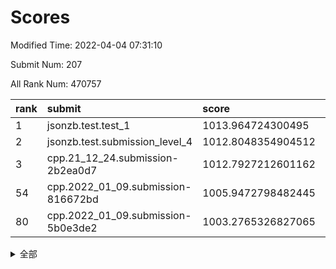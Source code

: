 # Scores

Modified Time: 2022-04-04 07:31:10

Submit Num: 207

All Rank Num: 470757

| rank |               submit               |       score        |       sigma        | pk_num |
| :--- | :--------------------------------- | :----------------- | :----------------- | :----- |
| 1    | jsonzb.test.test_1                 | 1013.964724300495  | 0.8579255157060738 | 9096   |
| 2    | jsonzb.test.submission_level_4     | 1012.8048354904512 | 0.8054328935554229 | 9096   |
| 3    | cpp.21_12_24.submission-2b2ea0d7   | 1012.7927212601162 | 0.8188385376747285 | 9098   |
| 54   | cpp.2022_01_09.submission-816672bd | 1005.9472798482445 | 0.7189409000284898 | 9100   |
| 80   | cpp.2022_01_09.submission-5b0e3de2 | 1003.2765326827065 | 0.7079331818900342 | 9095   |


<details>
<summary>全部</summary>

| rank |                 submit                 |       score        |       sigma        | pk_num |
| :--- | :------------------------------------- | :----------------- | :----------------- | :----- |
| 1    | jsonzb.test.test_1                     | 1013.964724300495  | 0.8579255157060738 | 9096   |
| 2    | jsonzb.test.submission_level_4         | 1012.8048354904512 | 0.8054328935554229 | 9096   |
| 3    | cpp.21_12_24.submission-2b2ea0d7       | 1012.7927212601162 | 0.8188385376747285 | 9098   |
| 4    | gobigger.level_3.submission_level_3_26 | 1012.6430849721833 | 0.8038893096264681 | 9094   |
| 5    | gobigger.level_3.submission_level_3_5  | 1011.6893501556416 | 0.7778013708324841 | 9095   |
| 6    | gobigger.level_3.submission_level_3_7  | 1011.6616171495511 | 0.8053588383716608 | 9096   |
| 7    | gobigger.level_3.submission_level_3_1  | 1011.5020188565779 | 0.7880650964342552 | 9099   |
| 8    | gobigger.level_3.submission_level_3_45 | 1011.0658988471141 | 0.7822737967449916 | 9093   |
| 9    | gobigger.level_3.submission_level_3_17 | 1010.7432956995832 | 0.7519071385393046 | 9091   |
| 10   | gobigger.level_3.submission_level_3_2  | 1010.7297341055742 | 0.7906300525071149 | 9103   |
| 11   | gobigger.level_3.submission_level_3_49 | 1010.6691736134353 | 0.7709479096223951 | 9095   |
| 12   | gobigger.level_3.submission_level_3_21 | 1010.6482321240047 | 0.7585598000347472 | 9104   |
| 13   | gobigger.level_3.submission_level_3_38 | 1010.5661470750064 | 0.756677708389099  | 9097   |
| 14   | gobigger.level_3.submission_level_3_11 | 1010.3961100825369 | 0.7592680414821253 | 9093   |
| 15   | gobigger.level_3.submission_level_3_3  | 1010.3658583219542 | 0.7594996534401385 | 9100   |
| 16   | gobigger.level_3.submission_level_3_28 | 1010.3561706438354 | 0.769691910088785  | 9098   |
| 17   | gobigger.level_3.submission_level_3_14 | 1010.3435725927898 | 0.77083339963089   | 9100   |
| 18   | gobigger.level_3.submission_level_3_9  | 1010.3092296815161 | 0.7599506263449499 | 9096   |
| 19   | gobigger.level_3.submission_level_3_46 | 1010.3041831573574 | 0.7801310479865758 | 9098   |
| 20   | gobigger.level_3.submission_level_3_20 | 1010.2518199690334 | 0.7852267485738513 | 9094   |
| 21   | gobigger.level_3.submission_level_3_22 | 1010.1629126198496 | 0.7746183832503758 | 9095   |
| 22   | gobigger.level_3.submission_level_3_25 | 1010.1488601233572 | 0.7666794976824141 | 9093   |
| 23   | gobigger.level_3.submission_level_3_15 | 1010.14560113985   | 0.7832662904034365 | 9093   |
| 24   | gobigger.level_3.submission_level_3_48 | 1010.1032660533062 | 0.7549376751559825 | 9096   |
| 25   | gobigger.level_3.submission_level_3_24 | 1010.0464026798905 | 0.7604246938993912 | 9097   |
| 26   | gobigger.level_3.submission_level_3_43 | 1009.9782980508746 | 0.7541648011837043 | 9094   |
| 27   | gobigger.level_3.submission_level_3_35 | 1009.8538454788047 | 0.7564753333576509 | 9099   |
| 28   | gobigger.level_3.submission_level_3_23 | 1009.7505824257967 | 0.7576931010316346 | 9097   |
| 29   | gobigger.level_3.submission_level_3_42 | 1009.6773944026957 | 0.7583922696062558 | 9098   |
| 30   | gobigger.level_3.submission_level_3_6  | 1009.6561066838652 | 0.7746708399177941 | 9096   |
| 31   | gobigger.level_3.submission_level_3_40 | 1009.6392956738156 | 0.754545949419269  | 9095   |
| 32   | gobigger.level_3.submission_level_3_33 | 1009.6339001667515 | 0.7638050426873252 | 9100   |
| 33   | gobigger.level_3.submission_level_3_4  | 1009.5227434588069 | 0.748140192002478  | 9097   |
| 34   | gobigger.level_3.submission_level_3_27 | 1009.4510061757345 | 0.7394485674060803 | 9092   |
| 35   | gobigger.level_3.submission_level_3_39 | 1009.4466024050129 | 0.7464739018348436 | 9097   |
| 36   | gobigger.level_3.submission_level_3_37 | 1009.3747911443384 | 0.7472843675787813 | 9097   |
| 37   | gobigger.level_3.submission_level_3_10 | 1009.374112837298  | 0.7584910494232683 | 9105   |
| 38   | gobigger.level_3.submission_level_3_18 | 1009.3522973284703 | 0.7557862950639562 | 9098   |
| 39   | gobigger.level_3.submission_level_3_36 | 1009.3480861701271 | 0.7686074246818386 | 9103   |
| 40   | gobigger.level_3.submission_level_3_34 | 1009.1050715802714 | 0.7352625798606248 | 9098   |
| 41   | gobigger.level_3.submission_level_3_12 | 1009.0944644877208 | 0.7586822934504237 | 9102   |
| 42   | gobigger.level_3.submission_level_3_19 | 1009.0508296267158 | 0.7294514223776395 | 9096   |
| 43   | gobigger.level_3.submission_level_3_0  | 1009.0430841309899 | 0.7483116309525819 | 9101   |
| 44   | gobigger.level_3.submission_level_3_41 | 1009.0284558530632 | 0.7625018542561269 | 9098   |
| 45   | gobigger.level_3.submission_level_3_44 | 1008.9950528923749 | 0.7598397146007329 | 9094   |
| 46   | gobigger.level_3.submission_level_3_8  | 1008.9898149725745 | 0.7498701875541331 | 9095   |
| 47   | gobigger.level_3.submission_level_3_30 | 1008.9338771984528 | 0.7645356490109058 | 9100   |
| 48   | gobigger.level_3.submission_level_3_47 | 1008.8969894938806 | 0.7442400809049239 | 9096   |
| 49   | gobigger.level_3.submission_level_3_13 | 1008.8527000115482 | 0.7423303543803609 | 9095   |
| 50   | gobigger.level_3.submission_level_3_16 | 1008.8464166145899 | 0.7342395624333902 | 9100   |
| 51   | gobigger.level_3.submission_level_3_32 | 1008.8458012615353 | 0.7479244700827588 | 9100   |
| 52   | gobigger.level_3.submission_level_3_31 | 1008.8159669364337 | 0.7560629727962799 | 9092   |
| 53   | gobigger.level_3.submission_level_3_29 | 1008.5497267501988 | 0.73746255176307   | 9092   |
| 54   | cpp.2022_01_09.submission-816672bd     | 1005.9472798482445 | 0.7189409000284898 | 9100   |
| 55   | gobigger.level_1.submission_level_1_46 | 1005.0158533393345 | 0.7197512995924462 | 9098   |
| 56   | gobigger.level_1.submission_level_1_32 | 1004.9758057273904 | 0.7239138984963218 | 9093   |
| 57   | gobigger.level_1.submission_level_1_11 | 1004.707241855576  | 0.7119873626791156 | 9101   |
| 58   | gobigger.level_1.submission_level_1_4  | 1004.3630768394853 | 0.7225482488948974 | 9101   |
| 59   | gobigger.level_1.submission_level_1_40 | 1004.287293436776  | 0.7255970512680538 | 9095   |
| 60   | gobigger.level_1.submission_level_1_36 | 1004.1690583369382 | 0.723100129088587  | 9100   |
| 61   | gobigger.level_1.submission_level_1_22 | 1004.1577031636887 | 0.7267820278749942 | 9103   |
| 62   | gobigger.level_1.submission_level_1_13 | 1004.1475389015998 | 0.7192042591491732 | 9093   |
| 63   | gobigger.level_1.submission_level_1_15 | 1004.1341355565046 | 0.7159914293026538 | 9099   |
| 64   | gobigger.level_1.submission_level_1_42 | 1004.0730476843669 | 0.7049550368718922 | 9097   |
| 65   | gobigger.level_1.submission_level_1_35 | 1004.0596243749367 | 0.7132228430412493 | 9102   |
| 66   | gobigger.level_1.submission_level_1_10 | 1004.0351808354601 | 0.7112098614874555 | 9093   |
| 67   | gobigger.level_1.submission_level_1_24 | 1003.9590106657646 | 0.723649555367075  | 9092   |
| 68   | gobigger.level_1.submission_level_1_6  | 1003.9048721197194 | 0.713893717949272  | 9087   |
| 69   | gobigger.level_1.submission_level_1_31 | 1003.8936524104482 | 0.7261383371148324 | 9096   |
| 70   | gobigger.level_1.submission_level_1_48 | 1003.8610249222339 | 0.703737605574335  | 9101   |
| 71   | gobigger.level_1.submission_level_1_2  | 1003.8375147371431 | 0.7082164682667795 | 9094   |
| 72   | gobigger.level_1.submission_level_1_39 | 1003.7603429454241 | 0.7102309297320306 | 9096   |
| 73   | gobigger.level_1.submission_level_1_26 | 1003.7432684116458 | 0.7167568338612343 | 9100   |
| 74   | gobigger.level_1.submission_level_1_14 | 1003.7159453554464 | 0.7063989022604167 | 9094   |
| 75   | gobigger.level_1.submission_level_1_44 | 1003.7036790460952 | 0.7213958675581125 | 9098   |
| 76   | gobigger.level_1.submission_level_1_33 | 1003.4298267445018 | 0.7195602858252599 | 9092   |
| 77   | gobigger.level_1.submission_level_1_43 | 1003.4272966066275 | 0.7138999597345346 | 9097   |
| 78   | gobigger.level_1.submission_level_1_30 | 1003.3951582585743 | 0.7229995512704877 | 9101   |
| 79   | gobigger.level_1.submission_level_1_37 | 1003.317773813517  | 0.7201889154554141 | 9095   |
| 80   | cpp.2022_01_09.submission-5b0e3de2     | 1003.2765326827065 | 0.7079331818900342 | 9095   |
| 81   | gobigger.level_1.submission_level_1_34 | 1003.2350692672264 | 0.7170235160326275 | 9097   |
| 82   | gobigger.level_1.submission_level_1_21 | 1003.2016687296535 | 0.7109266784303694 | 9098   |
| 83   | gobigger.level_1.submission_level_1_12 | 1003.1500356936505 | 0.7087661445692296 | 9097   |
| 84   | gobigger.level_1.submission_level_1_3  | 1003.1104710145556 | 0.7209875874393337 | 9096   |
| 85   | gobigger.level_1.submission_level_1_8  | 1003.1101374432183 | 0.7129624150250554 | 9094   |
| 86   | gobigger.level_1.submission_level_1_29 | 1003.0828316582362 | 0.7082447922275603 | 9096   |
| 87   | gobigger.level_1.submission_level_1_41 | 1003.0272068179524 | 0.7190612327939633 | 9098   |
| 88   | gobigger.level_1.submission_level_1_25 | 1003.0212535519714 | 0.7092908177815357 | 9096   |
| 89   | gobigger.level_1.submission_level_1_0  | 1002.9705507380361 | 0.7155550603300422 | 9098   |
| 90   | gobigger.level_1.submission_level_1_27 | 1002.9609339602202 | 0.7101939055269    | 9096   |
| 91   | gobigger.level_1.submission_level_1_17 | 1002.7456660155294 | 0.7111626919003046 | 9097   |
| 92   | gobigger.level_1.submission_level_1_28 | 1002.7319955983004 | 0.7043494974247267 | 9099   |
| 93   | gobigger.level_1.submission_level_1_47 | 1002.7307363169972 | 0.7156166127285741 | 9099   |
| 94   | gobigger.level_1.submission_level_1_16 | 1002.6656345611381 | 0.7052019762859019 | 9095   |
| 95   | gobigger.level_1.submission_level_1_7  | 1002.5974096009016 | 0.7109186459080564 | 9096   |
| 96   | gobigger.level_1.submission_level_1_49 | 1002.5711512982056 | 0.7063830868013401 | 9097   |
| 97   | gobigger.level_1.submission_level_1_9  | 1002.5640344930875 | 0.7004577128083616 | 9095   |
| 98   | gobigger.level_1.submission_level_1_38 | 1002.5159296477726 | 0.7040853038471596 | 9103   |
| 99   | gobigger.level_1.submission_level_1_18 | 1002.4513281491829 | 0.7107387415364016 | 9100   |
| 100  | gobigger.level_1.submission_level_1_19 | 1002.3890013427216 | 0.7133696530605516 | 9097   |
| 101  | gobigger.level_1.submission_level_1_1  | 1002.2429324027099 | 0.7084074486543506 | 9100   |
| 102  | gobigger.level_1.submission_level_1_5  | 1002.1747627911947 | 0.7160884076035995 | 9095   |
| 103  | gobigger.level_1.submission_level_1_45 | 1002.0925089635076 | 0.7191591613567676 | 9097   |
| 104  | gobigger.level_1.submission_level_1_20 | 1001.7803747466676 | 0.7118724795586046 | 9102   |
| 105  | gobigger.level_1.submission_level_1_23 | 1001.6781793183619 | 0.7120861835890967 | 9097   |
| 106  | gobigger.random.submission_random_43   | 997.4489205562661  | 0.7188862142576952 | 9100   |
| 107  | gobigger.random.submission_random_26   | 997.3468361972394  | 0.6980640295001307 | 9098   |
| 108  | gobigger.random.submission_random_14   | 997.3330523912734  | 0.7149967477795506 | 9096   |
| 109  | gobigger.random.submission_random_34   | 997.2394126115164  | 0.7086430195145443 | 9093   |
| 110  | gobigger.random.submission_random_31   | 997.1297917008543  | 0.7079332503148537 | 9094   |
| 111  | gobigger.random.submission_random_22   | 997.1149527630295  | 0.7023407867031887 | 9094   |
| 112  | gobigger.random.submission_random_25   | 996.6669614856794  | 0.710579153247497  | 9101   |
| 113  | gobigger.random.submission_random_24   | 996.5717684379541  | 0.7127764586758201 | 9094   |
| 114  | gobigger.random.submission_random_45   | 996.5598546087626  | 0.7209680117120147 | 9095   |
| 115  | gobigger.random.submission_random_29   | 996.5221047281477  | 0.7209794417425036 | 9097   |
| 116  | gobigger.random.submission_random_47   | 996.4731356805904  | 0.7105979101606794 | 9095   |
| 117  | gobigger.random.submission_random_3    | 996.4722576300696  | 0.7157223777064902 | 9094   |
| 118  | gobigger.random.submission_random_5    | 996.4717942621168  | 0.7037657014100278 | 9094   |
| 119  | gobigger.random.submission_random_12   | 996.4677043383855  | 0.7078786119038352 | 9098   |
| 120  | gobigger.random.submission_random_21   | 996.4411477412222  | 0.724039999340423  | 9099   |
| 121  | gobigger.random.submission_random_8    | 996.42775544367    | 0.7251281079318911 | 9095   |
| 122  | gobigger.random.submission_random_37   | 996.3914469869724  | 0.7179865742671259 | 9096   |
| 123  | gobigger.random.submission_random_27   | 996.340548001838   | 0.7119450501739711 | 9095   |
| 124  | gobigger.random.submission_random_46   | 996.251999741526   | 0.7095371380324539 | 9099   |
| 125  | gobigger.random.submission_random_44   | 996.232264134767   | 0.6999232804440917 | 9095   |
| 126  | gobigger.random.submission_random_42   | 996.219886421037   | 0.7048731327766609 | 9095   |
| 127  | gobigger.random.submission_random_13   | 996.1517926793815  | 0.7003769217071871 | 9095   |
| 128  | gobigger.random.submission_random_49   | 996.1028354314345  | 0.7208266114985236 | 9097   |
| 129  | gobigger.random.submission_random_39   | 996.101471821281   | 0.7121437235383792 | 9099   |
| 130  | gobigger.random.submission_random_2    | 996.0985761004255  | 0.7136046097664903 | 9097   |
| 131  | gobigger.random.submission_random_9    | 996.0667844604924  | 0.7167758877076252 | 9094   |
| 132  | gobigger.random.submission_random_41   | 996.0490528604342  | 0.7310731101962954 | 9093   |
| 133  | gobigger.random.submission_random_32   | 996.0472183653067  | 0.7131346730717238 | 9097   |
| 134  | gobigger.random.submission_random_38   | 996.0096560189369  | 0.7095311950800882 | 9093   |
| 135  | gobigger.random.submission_random_1    | 995.9617389336755  | 0.7138885122860715 | 9091   |
| 136  | gobigger.random.submission_random_16   | 995.8121357552807  | 0.7087131596605593 | 9094   |
| 137  | gobigger.random.submission_random_28   | 995.802871444934   | 0.7186737122755299 | 9097   |
| 138  | gobigger.random.submission_random_30   | 995.8012793860703  | 0.7064100978800631 | 9097   |
| 139  | gobigger.random.submission_random_33   | 995.7669246917383  | 0.7218209887151652 | 9091   |
| 140  | gobigger.random.submission_random_23   | 995.763023606636   | 0.7142336726300202 | 9096   |
| 141  | gobigger.random.submission_random_20   | 995.7166370894224  | 0.7003464105921401 | 9098   |
| 142  | gobigger.random.submission_random_0    | 995.6977876324286  | 0.7243994270163582 | 9095   |
| 143  | gobigger.random.submission_random_36   | 995.6322688899451  | 0.7276780688527617 | 9099   |
| 144  | gobigger.random.submission_random_11   | 995.6103318715956  | 0.6993394227734099 | 9096   |
| 145  | gobigger.random.submission_random_19   | 995.5365654733778  | 0.7139987833552699 | 9101   |
| 146  | gobigger.random.submission_random_17   | 995.3906547335608  | 0.7163545928746186 | 9096   |
| 147  | gobigger.random.submission_random_40   | 995.3450120473094  | 0.7025136117691594 | 9099   |
| 148  | gobigger.random.submission_random_10   | 995.312728149431   | 0.7084343932370679 | 9097   |
| 149  | gobigger.random.submission_random_15   | 995.2765801497985  | 0.724006061568     | 9093   |
| 150  | gobigger.random.submission_random_18   | 995.258987956544   | 0.7228539334398149 | 9101   |
| 151  | gobigger.level_2.submission_level_2_26 | 995.2074016396405  | 0.7236342477863797 | 9091   |
| 152  | gobigger.random.submission_random_4    | 995.2004989905722  | 0.7210246316903697 | 9093   |
| 153  | gobigger.random.submission_random_6    | 995.1999162356472  | 0.7149223648283395 | 9095   |
| 154  | gobigger.random.submission_random_48   | 995.0423374658883  | 0.721123694616069  | 9094   |
| 155  | gobigger.level_2.submission_level_2_20 | 994.8948529758931  | 0.7129914782640245 | 9091   |
| 156  | gobigger.random.submission_random_7    | 994.8112074632891  | 0.7194689607662886 | 9092   |
| 157  | gobigger.random.submission_random_35   | 994.7223980264288  | 0.7226118143650866 | 9097   |
| 158  | gobigger.level_2.submission_level_2_40 | 993.7005172155087  | 0.739000393904925  | 9096   |
| 159  | gobigger.level_2.submission_level_2_42 | 993.6473323059575  | 0.7253798233208529 | 9101   |
| 160  | gobigger.level_2.submission_level_2_25 | 993.6206021998804  | 0.7207640993700598 | 9093   |
| 161  | gobigger.level_2.submission_level_2_46 | 993.5121486410411  | 0.7269834768629776 | 9101   |
| 162  | gobigger.level_2.submission_level_2_4  | 993.1910215524674  | 0.7356391615455025 | 9091   |
| 163  | gobigger.level_2.submission_level_2_45 | 993.0292044815781  | 0.7454064986456311 | 9101   |
| 164  | gobigger.level_2.submission_level_2_37 | 993.0157495901018  | 0.7265434035607006 | 9097   |
| 165  | gobigger.level_2.submission_level_2_32 | 993.0073336093502  | 0.7399369878839022 | 9099   |
| 166  | gobigger.level_2.submission_level_2_30 | 992.991212011557   | 0.7305698623665651 | 9094   |
| 167  | gobigger.level_2.submission_level_2_35 | 992.881866555412   | 0.7273066430176026 | 9093   |
| 168  | gobigger.level_2.submission_level_2_47 | 992.8576071718348  | 0.7328564410509453 | 9098   |
| 169  | gobigger.level_2.submission_level_2_8  | 992.857129217987   | 0.7476478922919203 | 9099   |
| 170  | gobigger.level_2.submission_level_2_5  | 992.7105921429168  | 0.7470377904777511 | 9103   |
| 171  | gobigger.level_2.submission_level_2_33 | 992.6465572786649  | 0.7366475021232731 | 9102   |
| 172  | gobigger.level_2.submission_level_2_49 | 992.5518722930431  | 0.7571429825561565 | 9093   |
| 173  | gobigger.level_2.submission_level_2_17 | 992.5241832815038  | 0.7503183623064703 | 9097   |
| 174  | gobigger.level_2.submission_level_2_44 | 992.5203398655754  | 0.7695038951479621 | 9101   |
| 175  | gobigger.level_2.submission_level_2_13 | 992.5168813834586  | 0.7413806938707854 | 9096   |
| 176  | gobigger.level_2.submission_level_2_41 | 992.3764335962207  | 0.7236775891318757 | 9097   |
| 177  | gobigger.level_2.submission_level_2_2  | 992.2813335294392  | 0.7350670899924314 | 9102   |
| 178  | gobigger.level_2.submission_level_2_23 | 992.2798833967985  | 0.7337108554567479 | 9098   |
| 179  | gobigger.level_2.submission_level_2_12 | 992.0710856234698  | 0.7499004042697447 | 9099   |
| 180  | gobigger.level_2.submission_level_2_16 | 992.0411293332438  | 0.7373890857042714 | 9097   |
| 181  | gobigger.level_2.submission_level_2_21 | 992.0362886266532  | 0.7433151258674515 | 9094   |
| 182  | gobigger.level_2.submission_level_2_18 | 992.0261914713918  | 0.7475321352096056 | 9094   |
| 183  | gobigger.level_2.submission_level_2_24 | 992.002991335866   | 0.7516863938763911 | 9098   |
| 184  | gobigger.level_2.submission_level_2_3  | 991.8618646363066  | 0.7400857450499532 | 9098   |
| 185  | gobigger.level_2.submission_level_2_0  | 991.7278395609917  | 0.7622450119859645 | 9098   |
| 186  | gobigger.level_2.submission_level_2_48 | 991.7267650911989  | 0.742779294466636  | 9099   |
| 187  | gobigger.level_2.submission_level_2_14 | 991.7114603789912  | 0.7350471571055788 | 9094   |
| 188  | gobigger.level_2.submission_level_2_43 | 991.6208522572596  | 0.7551745797291751 | 9103   |
| 189  | gobigger.level_2.submission_level_2_39 | 991.5836931423144  | 0.7720680577198742 | 9097   |
| 190  | gobigger.level_2.submission_level_2_15 | 991.4520038819953  | 0.7560933902788306 | 9095   |
| 191  | gobigger.level_2.submission_level_2_31 | 991.4460114735124  | 0.7369873807900462 | 9101   |
| 192  | gobigger.level_2.submission_level_2_6  | 991.4386919177523  | 0.7738524270506041 | 9103   |
| 193  | gobigger.level_2.submission_level_2_22 | 991.433822522034   | 0.7454423212302445 | 9097   |
| 194  | gobigger.level_2.submission_level_2_34 | 991.4219050653539  | 0.7747769899164757 | 9095   |
| 195  | gobigger.level_2.submission_level_2_1  | 991.3885936282813  | 0.7445062818523593 | 9097   |
| 196  | gobigger.level_2.submission_level_2_36 | 991.3328577046781  | 0.7432412625871382 | 9099   |
| 197  | gobigger.level_2.submission_level_2_10 | 991.2251330139928  | 0.7350742041134609 | 9096   |
| 198  | gobigger.level_2.submission_level_2_27 | 991.1445030597529  | 0.7491066908154872 | 9093   |
| 199  | gobigger.level_2.submission_level_2_38 | 991.09040956551    | 0.7620722855465154 | 9093   |
| 200  | gobigger.level_2.submission_level_2_19 | 991.0308235600946  | 0.7416012489993825 | 9100   |
| 201  | gobigger.level_2.submission_level_2_29 | 991.0061446976378  | 0.7413925946936184 | 9093   |
| 202  | gobigger.level_2.submission_level_2_28 | 990.957227697337   | 0.7754822993504528 | 9096   |
| 203  | gobigger.level_2.submission_level_2_9  | 990.1435012703873  | 0.765795277787394  | 9097   |
| 204  | gobigger.level_2.submission_level_2_7  | 990.0930136521704  | 0.7700006984856508 | 9101   |
| 205  | gobigger.level_2.submission_level_2_11 | 989.7626675326279  | 0.7880382089978086 | 9093   |
| 206  | gobigger.none.submission_none_1        | 978.7708639044095  | 1.192609305674584  | 9096   |
| 207  | gobigger.none.submission_none_0        | 975.0532361345394  | 1.4077147275783768 | 9102   |

</details>